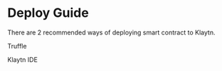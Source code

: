 # Deploy Guide

There are 2 recommended ways of deploying smart contract to Klaytn. 

Truffle 

Klaytn IDE



